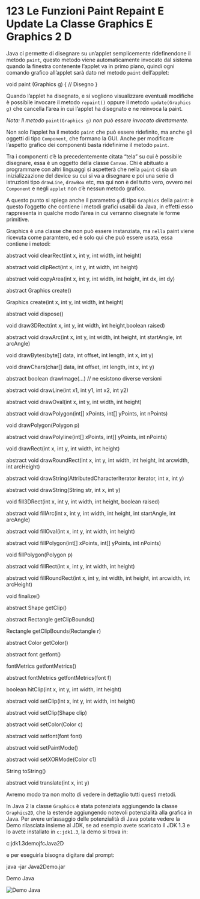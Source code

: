 # 123 Le Funzioni Paint Repaint E Update La Classe Graphics E Graphics 2 D

Java ci permette di disegnare su un’applet semplicemente ridefinendone il metodo `paint`, questo metodo viene automaticamente invocato dal sistema quando la finestra contenente l’applet va in primo piano, quindi ogni comando grafico all’applet sarà dato nel metodo `paint` dell’applet:

void paint \(Graphics g\) { // Disegno }

Quando l’applet ha disegnato, e si vogliono visualizzare eventuali modifiche è possibile invocare il metodo `repaint()` oppure il metodo `update(Graphics g)` che cancella l’area in cui l’applet ha disegnato e ne reinvoca la paint.

_Nota: Il metodo_ `paint(Graphics g)` _non può essere invocato direttamente._

Non solo l’applet ha il metodo `paint` che può essere ridefinito, ma anche gli oggetti di tipo `Component`, che formano la GUI. Anche per modificare l’aspetto grafico dei componenti basta ridefinirne il metodo `paint`.

Tra i componenti c’è la precedentemente citata “tela” su cui è possibile disegnare, essa è un oggetto della classe `Canvas`. Chi è abituato a programmare con altri linguaggi si aspetterà che nella `paint` ci sia un inizializzazione del device su cui si va a disegnare e poi una serie di istruzioni tipo `drawLine`, `drawBox` etc, ma qui non è del tutto vero, ovvero nei `Component` e negli `applet` non c’è nessun metodo grafico.

A questo punto si spiega anche il parametro `g` di tipo `Graphics` della `paint`: è questo l’oggetto che contiene i metodi grafici usabili da Java, in effetti esso rappresenta in qualche modo l’area in cui verranno disegnate le forme primitive.

Graphics è una classe che non può essere instanziata, ma `nella` paint viene ricevuta come paramtero, ed è solo qui che può essere usata, essa contiene i metodi:

abstract void clearRect\(int x, int y, int width, int height\)

abstract void clipRect\(int x, int y, int width, int height\)

abstract void copyArea\(int x, int y, int width, int height, int dx, int dy\)

abstract Graphics create\(\)

Graphics create\(int x, int y, int width, int height\)

abstract void dispose\(\)

void draw3DRect\(int x, int y, int width, int height,boolean raised\)

abstract void drawArc\(int x, int y, int width, int height, int startAngle, int arcAngle\)

void drawBytes\(byte\[\] data, int offset, int length, int x, int y\)

void drawChars\(char\[\] data, int offset, int length, int x, int y\)

abstract boolean drawImage\(...\) // ne esistono diverse versioni

abstract void drawLine\(int x1, int y1, int x2, int y2\)

abstract void drawOval\(int x, int y, int width, int height\)

abstract void drawPolygon\(int\[\] xPoints, int\[\] yPoints, int nPoints\)

void drawPolygon\(Polygon p\)

abstract void drawPolyline\(int\[\] xPoints, int\[\] yPoints, int nPoints\)

void drawRect\(int x, int y, int width, int height\)

abstract void drawRoundRect\(int x, int y, int width, int height, int arcwidth, int arcHeight\)

abstract void drawString\(AttributedCharacterIterator iterator, int x, int y\)

abstract void drawString\(String str, int x, int y\)

void fill3DRect\(int x, int y, int width, int height, boolean raised\)

abstract void fillArc\(int x, int y, int width, int height, int startAngle, int arcAngle\)

abstract void fillOval\(int x, int y, int width, int height\)

abstract void fillPolygon\(int\[\] xPoints, int\[\] yPoints, int nPoints\)

void fillPolygon\(Polygon p\)

abstract void fillRect\(int x, int y, int width, int height\)

abstract void fillRoundRect\(int x, int y, int width, int height, int arcwidth, int arcHeight\)

void finalize\(\)

abstract Shape getClip\(\)

abstract Rectangle getClipBounds\(\)

Rectangle getClipBounds\(Rectangle r\)

abstract Color getColor\(\)

abstract font getfont\(\)

fontMetrics getfontMetrics\(\)

abstract fontMetrics getfontMetrics\(font f\)

boolean hitClip\(int x, int y, int width, int height\)

abstract void setClip\(int x, int y, int width, int height\)

abstract void setClip\(Shape clip\)

abstract void setColor\(Color c\)

abstract void setfont\(font font\)

abstract void setPaintMode\(\)

abstract void setXORMode\(Color c1\)

String toString\(\)

abstract void translate\(int x, int y\)

Avremo modo tra non molto di vedere in dettaglio tutti questi metodi.

In Java 2 la classe `Graphics` è stata potenziata aggiungendo la classe `Graphics2D`, che la estende aggiungendo notevoli potenzialità alla grafica in Java. Per avere un’assaggio delle potenzialità di Java potete vedere la Demo rilasciata insieme al JDK, se ad esempio avete scaricato il JDK 1.3 e lo avete installato in `c:jdk1.3`, la demo si trova in:

c:jdk1.3demojfcJava2D

e per eseguirla bisogna digitare dal prompt:

java -jar Java2Demo.jar

Demo Java

![Demo Java](http://html.it/guide/img/guida_java/29.jpg)

